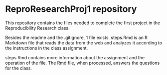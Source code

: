 # ReproResearchProj1 repository

This repository contains the files needed to complete the first project in the Reproducibility Research class.

Besides the readme and the .gitignore, 1 file exists. steps.Rmd is an R Markdown file that reads the data
from the web and analyzes it according to the instructions in the class assignment.

steps.Rmd contains more information about the assignment and the operation of the file.
The Rmd file, when processed, answers the questions for the class.

